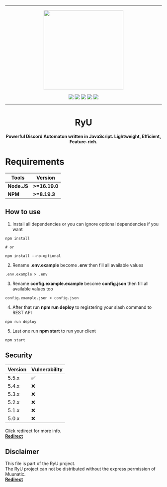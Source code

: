 ***

<p align="center">
<img src="https://cdn.discordapp.com/attachments/852785773827981342/912856282246045778/test.jpg" width="256" height="256">
<p align="center">

<img src="https://img.shields.io/github/repo-size/Muunatic/RyU?style=flat-square">
<img src="https://img.shields.io/github/package-json/v/Muunatic/RyU?style=flat-square">
<img src="https://img.shields.io/github/languages/top/Muunatic/RyU?style=flat-square">
<img src="https://img.shields.io/github/actions/workflow/status/Muunatic/RyU/ESLint.yml?branch=v5&style=flat-square&label=Lint">
<img src="https://img.shields.io/circleci/build/github/Muunatic/RyU/v5?style=flat-square&label=CircleCI">


***

<h1 align="center">RyU</h1>
<p align="center"><b>Powerful Discord Automaton written in JavaScript. Lightweight, Efficient, Feature-rich.</b></p>

# Requirements

|Tools|Version|
|-|-|
|**Node.JS**|**>=16.19.0**|
|**NPM**|**>=8.19.3**|

## How to use

1. Install all dependencies or you can ignore optional dependencies if you want
```
npm install

# or

npm install --no-optional
```
2. Rename **.env.example** become **.env** then fill all available values
```
.env.example > .env
```
3. Rename **config.example.example** become **config.json** then fill all available values too
```
config.example.json > config.json 
```
4. After that run **npm run deploy** to registering your slash command to REST API
```
npm run deploy
```
5. Last one run **npm start** to run your client
```
npm start
```

## Security

|Version|Vulnerability|
|-|-|
|5.5.x|:white_check_mark:|
|5.4.x|:x:|
|5.3.x|:x:|
|5.2.x|:x:|
|5.1.x|:x:|
|5.0.x|:x:|

Click redirect for more info.
<br>
<a href="https://github.com/Muunatic/RyU/security/policy">**Redirect**</a>

## Disclaimer

This file is part of the RyU project.
<br>
The RyU project can not be distributed without the express permission of Muunatic.
<br>
<a href="https://github.com/Muunatic/RyU/blob/v5/LICENSE">**Redirect**</a>
